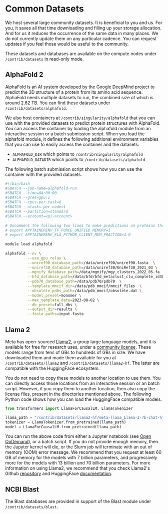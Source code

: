 # Common Datasets

We host several large community datasets.  It is beneficial to you and us.  For you, it saves all that time downloading and filling up your storage allocation.  And for us it reduces the occurrence of the same data in many places. We do not currently update them on any particular cadence. You can request updates if you feel those would be useful to the community.

These datasets and databases are available on the compute nodes under `/contrib/datasets` in read-only mode. 

## AlphaFold 2

AlphaFold is an AI system developed by the Google DeepMind project to predict the 3D structure of a protein from its amino acid sequence. AlphaFold needs multiple datasets to run, the combined size of which is around 2.62 TB. You can find these datasets under ```/contrib/datasets/alphafold```.

We also host containers at ```/contrib/singularity/alphafold``` that you can use with the provided datasets to predict protein structures with AlphaFold. You can access the container by loading the alphafold module from an interactive session or a batch submission script. When you load the alphafold module, it defines the following additional environment variables that you can use to easily access the container and the datasets:

* ```ALPHAFOLD_DIR``` which points to ```/contrib/singularity/alphafold```
* ```ALPHAFOLD_DATADIR``` which points to ```/contrib/datasets/alphafold```

The following batch submission script shows how you can use the container with the provided datasets.

```bash
#!/bin/bash
#SBATCH --job-name=alphafold-run
#SBATCH --time=04:00:00
#SBATCH --gres=gpu:1
#SBATCH --cpus-per-task=8
#SBATCH --ntasks-per-node=1
#SBATCH --partition=standard
#SBATCH --account=<pi-account>
 
# Uncomment the following two lines to make predictions on proteins that would be too long to fit into GPU memory.
# export APPTAINERENV_TF_FORCE_UNIFIED_MEMORY=1 
# export APPTAINERENV_XLA_PYTHON_CLIENT_MEM_FRACTION=4.0
 
module load alphafold
 
alphafold --nv \
          --use_gpu_relax \
          --uniref90_database_path=/data/uniref90/uniref90.fasta  \
          --uniref30_database_path=/data/uniref30/UniRef30_2021_03 \
          --mgnify_database_path=/data/mgnify/mgy_clusters_2022_05.fa  \
          --bfd_database_path=/data/bfd/bfd_metaclust_clu_complete_id30_c90_final_seq.sorted_opt  \
          --pdb70_database_path=/data/pdb70/pdb70  \
          --template_mmcif_dir=/data/pdb_mmcif/mmcif_files  \
          --obsolete_pdbs_path=/data/pdb_mmcif/obsolete.dat \
          --model_preset=monomer \
          --max_template_date=2023-08-02 \
          --db_preset=full_dbs \
          --output_dir=results \
          --fasta_paths=input.fasta
```

## Llama 2
Meta has open-sourced [Llama2](https://llama.meta.com/llama2/), a group large language models, and it is available for free for research uses, under a [community license](https://ai.meta.com/llama/license/). These models range from tens of GBs to hundreds of GBs in size. We have downloaded them and made them available for you at `/contrib/datasets/llama2` and `/contrib/datasets/llama2-hf`. The latter are compatible with the HuggingFace ecosystem.

You do not need to copy these models to another location to use them. You can directly access those locations from an interactive session or an batch script. However, if you copy them to another location, then also copy the license files, present in the directories mentioned above. The following Python code shows how you can load the HuggingFace compatible models.

``` python
from transformers import LlamaForCausalLM, LlamaTokenizer

llama_path = "/contrib/datasets/llama2-hf/meta-llama_Llama-2-7b-chat-hf"
tokenizer = LlamaTokenizer.from_pretrained(llama_path)
model = LlamaForCausalLM.from_pretrained(llama_path)
```

You can run the above code from either a Jupyter notebook (see [Open OnDemand](/running_jobs/open_on_demand/)), or a batch script. If you do not provide enough memory, then the Jupyter kernel will die, or the Slurm job will terminate with an out of memory (OOM) error message. We recommend that you request at least 60 GB of memory for the models with 7 billion parameters, and progressively more for the models with 13 billion and 70 billion parameters. For more information on using Llama2, we recommend that you check Llama2's Github [repository](https://github.com/meta-llama/llama) and HuggingFace [documentation](https://huggingface.co/docs/transformers/en/model_doc/llama2).


## NCBI Blast
The Blast databases are provided in support of the Blast module under `/contrib/datasets/blast`.
